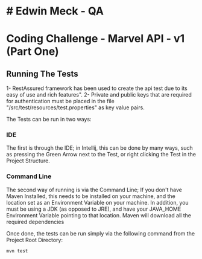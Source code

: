 # # Edwin Meck - QA
  # Coding Challenge - Marvel API - v1 (Part One)

## Running The Tests
1- RestAssured framework has been used to create the api test due to its easy of use and rich features". 
2- Private and public keys that are required for authentication must be placed in the file "/src/test/resources/test.properties" as key value pairs.

The Tests can be run in two ways:

### IDE
The first is through the IDE; in Intellij, this can be done by many ways, such as pressing the Green Arrow next to the Test, or right clicking the Test in the Project Structure.

### Command Line
The second way of running is via the Command Line; If you don't have Maven Installed, this needs to be installed on your machine, and the location set as an Environment Variable on your machine. In addition, you must be using a JDK (as opposed to JRE), and have your JAVA_HOME Environment Variable pointing to that location. Maven will download all the required dependencies

Once done, the tests can be run simply via the following command from the Project Root Directory:

````````````
mvn test
````````````
